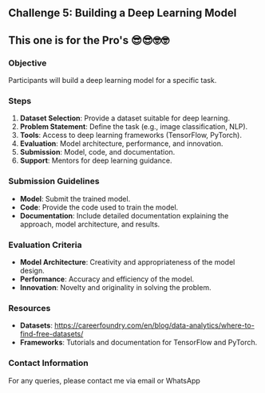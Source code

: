 ## Challenge 5: Building a Deep Learning Model

## This one is for the Pro's 😎😎🤓🤓

### Objective

Participants will build a deep learning model for a specific task.

### Steps

1. **Dataset Selection**: Provide a dataset suitable for deep learning.
2. **Problem Statement**: Define the task (e.g., image classification, NLP).
3. **Tools**: Access to deep learning frameworks (TensorFlow, PyTorch).
4. **Evaluation**: Model architecture, performance, and innovation.
5. **Submission**: Model, code, and documentation.
6. **Support**: Mentors for deep learning guidance.

### Submission Guidelines

- **Model**: Submit the trained model.
- **Code**: Provide the code used to train the model.
- **Documentation**: Include detailed documentation explaining the approach, model architecture, and results.

### Evaluation Criteria

- **Model Architecture**: Creativity and appropriateness of the model design.
- **Performance**: Accuracy and efficiency of the model.
- **Innovation**: Novelty and originality in solving the problem.

### Resources

- **Datasets**: https://careerfoundry.com/en/blog/data-analytics/where-to-find-free-datasets/
- **Frameworks**: Tutorials and documentation for TensorFlow and PyTorch.


### Contact Information

For any queries, please contact me via email or WhatsApp 
